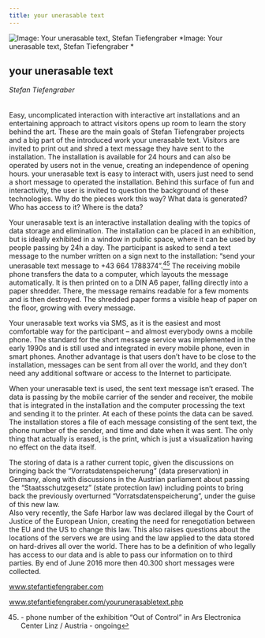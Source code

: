 ```yaml
---
title: your unerasable text
---
```


![Image: Your unerasable text, Stefan Tiefengraber](images/35.jpg)
*Image: Your unerasable text, Stefan Tiefengraber *

## your unerasable text

_Stefan Tiefengraber_
<br />
<br />
<br />
Easy, uncomplicated interaction with interactive art installations and an entertaining approach to attract visitors opens up room to learn the story behind the art. These are the main goals of Stefan Tiefengraber projects and a big part of the introduced work your unerasable text. Visitors are invited to print out and shred a text message they have sent to the installation. The installation is available for 24 hours and can also be operated by users not in the venue, creating an independence of opening hours. your unerasable text is easy to interact with, users just need to send a short message to operated the installation. Behind this surface of fun and interactivity, the user is invited to question the background of these technologies. Why do the pieces work this way? What data is generated? Who has access to it? Where is the data? 

Your unerasable text is an interactive installation dealing with the topics of data storage and elimination. The installation can be placed in an exhibition, but is ideally exhibited in a window in public space, where it can be used by people passing by 24h a day. 
The participant is asked to send a text message to the number written on a sign next to the installation: “send your unerasable text message to +43 664 1788374”.[<sup>45</sup>](#fn45)<a id="fnref45">
The receiving mobile phone transfers the data to a computer, which layouts the message automatically. It is then printed on to a DIN A6 paper, falling directly into a paper shredder. There, the message remains readable for a few moments and is then destroyed. The shredded paper forms a visible heap of paper on the floor, growing with every message. 

Your unerasable text works via SMS, as it is the easiest and most comfortable way for the participant – and almost everybody owns a mobile phone. The standard for the short message service was implemented in the early 1990s and is still used and integrated in every mobile phone, even in smart phones. Another advantage is that users don’t have to be close to the installation, messages can be sent from all over the world, and they don’t need any additional software or access to the Internet to participate. 

When your unerasable text is used, the sent text message isn’t erased. The data is passing by the mobile carrier of the sender and receiver, the mobile that is integrated in the installation and the computer processing the text and sending it to the printer. At each of these points the data can be saved. The installation stores a file of each message consisting of the sent text, the phone number of the sender, and time and date when it was sent. The only thing that actually is erased, is the print, which is just a visualization having no effect on the data itself. 

The storing of data is a rather current topic, given the discussions on bringing back the “Vorratsdatenspeicherung” (data preservation) in Germany, along with discussions in the Austrian parliament about passing the “Staatsschutzgesetz” (state protection law) including points to bring back the previously overturned “Vorratsdatenspeicherung”, under the guise of this new law.  
Also very recently, the Safe Harbor law was declared illegal by the Court of Justice of the European Union, creating the need for renegotiation between the EU and the US to change this law. 
This also raises questions about the locations of the servers we are using and the law applied to the data stored on hard-drives all over the world. There has to be a definition of who legally has access to our data and is able to pass our information on to third parties. 
By end of June 2016 more then 40.300 short messages were collected. 

www.stefantiefengraber.com

www.stefantiefengraber.com/yourunerasabletext.php


<ol start="45">
<li id=fn45> - phone number of the exhibition “Out of Control” in Ars Electronica Center Linz / Austria - ongoing<a href="#fnref45">↩</a></li>
</ol>

